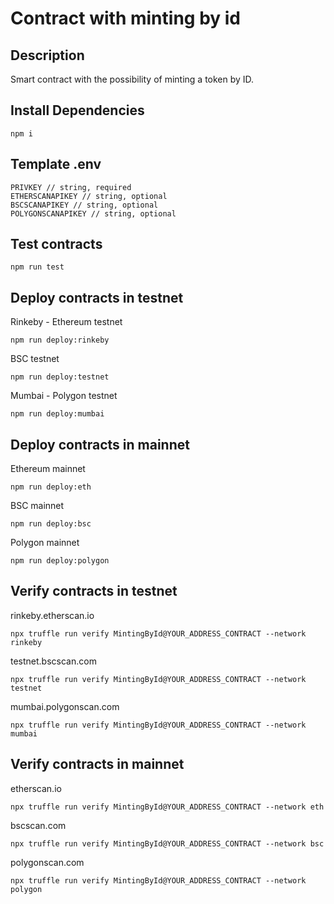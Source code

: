 # Contract with minting by id

## Description

Smart contract with the possibility of minting a token by ID.

## Install Dependencies

```
npm i
```

## Template .env

```
PRIVKEY // string, required
ETHERSCANAPIKEY // string, optional
BSCSCANAPIKEY // string, optional
POLYGONSCANAPIKEY // string, optional
```

## Test contracts

```
npm run test
```

## Deploy contracts in testnet
Rinkeby - Ethereum testnet
```
npm run deploy:rinkeby
```

BSC testnet
```
npm run deploy:testnet
```

Mumbai - Polygon testnet
```
npm run deploy:mumbai
```

## Deploy contracts in mainnet
Ethereum mainnet
```
npm run deploy:eth
```

BSC mainnet
```
npm run deploy:bsc
```

Polygon mainnet
```
npm run deploy:polygon
```

## Verify contracts in testnet
rinkeby.etherscan.io
```
npx truffle run verify MintingById@YOUR_ADDRESS_CONTRACT --network rinkeby
```

testnet.bscscan.com
```
npx truffle run verify MintingById@YOUR_ADDRESS_CONTRACT --network testnet
```

mumbai.polygonscan.com
```
npx truffle run verify MintingById@YOUR_ADDRESS_CONTRACT --network mumbai
```

## Verify contracts in mainnet
etherscan.io
```
npx truffle run verify MintingById@YOUR_ADDRESS_CONTRACT --network eth
```

bscscan.com
```
npx truffle run verify MintingById@YOUR_ADDRESS_CONTRACT --network bsc
```

polygonscan.com
```
npx truffle run verify MintingById@YOUR_ADDRESS_CONTRACT --network polygon
```
